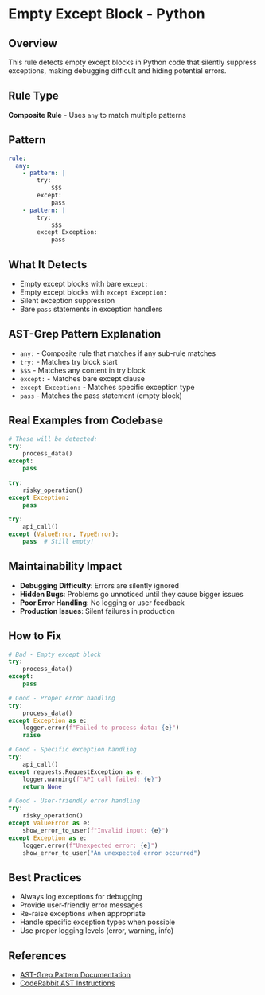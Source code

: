 # Empty Except Block - Python

## Overview
This rule detects empty except blocks in Python code that silently suppress exceptions, making debugging difficult and hiding potential errors.

## Rule Type
**Composite Rule** - Uses `any` to match multiple patterns

## Pattern
```yaml
rule:
  any:
    - pattern: |
        try:
            $$$
        except:
            pass
    - pattern: |
        try:
            $$$
        except Exception:
            pass
```

## What It Detects
- Empty except blocks with bare `except:`
- Empty except blocks with `except Exception:`
- Silent exception suppression
- Bare `pass` statements in exception handlers

## AST-Grep Pattern Explanation
- `any:` - Composite rule that matches if any sub-rule matches
- `try:` - Matches try block start
- `$$$` - Matches any content in try block
- `except:` - Matches bare except clause
- `except Exception:` - Matches specific exception type
- `pass` - Matches the pass statement (empty block)

## Real Examples from Codebase
```python
# These will be detected:
try:
    process_data()
except:
    pass

try:
    risky_operation()
except Exception:
    pass

try:
    api_call()
except (ValueError, TypeError):
    pass  # Still empty!
```

## Maintainability Impact
- **Debugging Difficulty**: Errors are silently ignored
- **Hidden Bugs**: Problems go unnoticed until they cause bigger issues
- **Poor Error Handling**: No logging or user feedback
- **Production Issues**: Silent failures in production

## How to Fix
```python
# Bad - Empty except block
try:
    process_data()
except:
    pass

# Good - Proper error handling
try:
    process_data()
except Exception as e:
    logger.error(f"Failed to process data: {e}")
    raise

# Good - Specific exception handling
try:
    api_call()
except requests.RequestException as e:
    logger.warning(f"API call failed: {e}")
    return None

# Good - User-friendly error handling
try:
    risky_operation()
except ValueError as e:
    show_error_to_user(f"Invalid input: {e}")
except Exception as e:
    logger.error(f"Unexpected error: {e}")
    show_error_to_user("An unexpected error occurred")
```

## Best Practices
- Always log exceptions for debugging
- Provide user-friendly error messages
- Re-raise exceptions when appropriate
- Handle specific exception types when possible
- Use proper logging levels (error, warning, info)

## References
- [AST-Grep Pattern Documentation](https://ast-grep.github.io/guide/rule-config.html)
- [CodeRabbit AST Instructions](https://docs.coderabbit.ai/guides/review-instructions#abstract-syntax-tree-ast-based-instructions)

